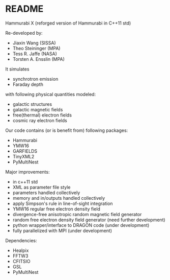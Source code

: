 # README

Hammurabi X (reforged version of Hammurabi in C++11 std)

Re-developed by:

* Jiaxin Wang (SISSA)
* Theo Steininger (MPA)
* Tess R. Jaffe (NASA)
* Torsten A. Ensslin (MPA)

It simulates 

* synchrotron emission
* Faraday depth

with following physical quantities modeled:

* galactic structures
* galactic magnetic fields
* free(thermal) electron fields
* cosmic ray electron fields

Our code contains (or is benefit from) following packages:

* Hammurabi
* YMW16
* GARFIELDS
* TinyXML2
* PyMultiNest

Major improvements:

* in c++11 std
* XML as parameter file style
* parameters handled collectively
* memory and in/outputs handled collectively
* apply Simpson's rule in line-of-sight integration
* YMW16 regular free electron density field
* divergence-free anisotropic random magnetic field generator
* random free electron density field generator (need further development)
* python wrapper/interface to DRAGON code (under development)
* fully parallelized with MPI (under development)

Dependencies:

* Healpix
* FFTW3
* CFITSIO
* GSL
* PyMultiNest
